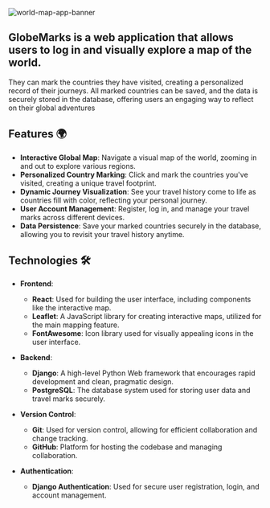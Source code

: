 ![world-map-app-banner](https://github.com/otahina/World-Map/assets/108225969/f7be9597-2189-44b9-a507-14b1c07bca64)

## GlobeMarks is a web application that allows users to log in and visually explore a map of the world. 
They can mark the countries they have visited, creating a personalized record of their journeys. All marked countries can be saved, and the data is securely stored in the database, offering users an engaging way to reflect on their global adventures

## Features 🌍

* **Interactive Global Map**: Navigate a visual map of the world, zooming in and out to explore various regions.
* **Personalized Country Marking**: Click and mark the countries you've visited, creating a unique travel footprint.
* **Dynamic Journey Visualization**: See your travel history come to life as countries fill with color, reflecting your personal journey.
* **User Account Management**: Register, log in, and manage your travel marks across different devices.
* **Data Persistence**: Save your marked countries securely in the database, allowing you to revisit your travel history anytime.

## Technologies 🛠️

* **Frontend**:
  * **React**: Used for building the user interface, including components like the interactive map.
  * **Leaflet**: A JavaScript library for creating interactive maps, utilized for the main mapping feature.
  * **FontAwesome**: Icon library used for visually appealing icons in the user interface.

* **Backend**:
  * **Django**: A high-level Python Web framework that encourages rapid development and clean, pragmatic design.
  * **PostgreSQL**: The database system used for storing user data and travel marks securely.

* **Version Control**:
  * **Git**: Used for version control, allowing for efficient collaboration and change tracking.
  * **GitHub**: Platform for hosting the codebase and managing collaboration.

* **Authentication**:
  * **Django Authentication**: Used for secure user registration, login, and account management.



